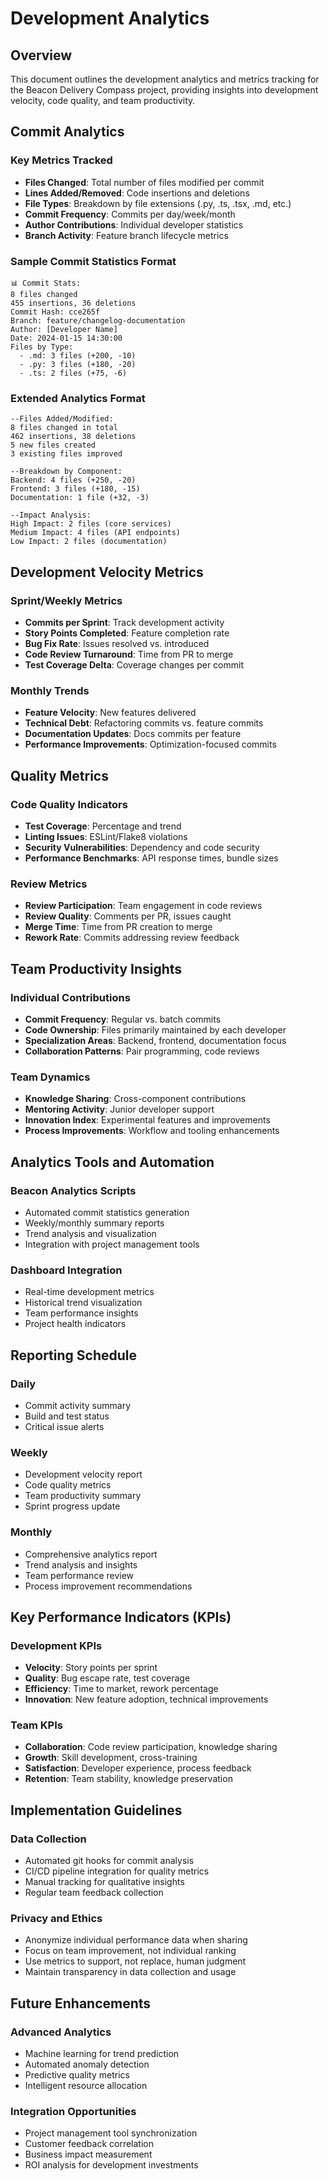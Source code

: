 # Development Analytics

## Overview
This document outlines the development analytics and metrics tracking for the Beacon Delivery Compass project, providing insights into development velocity, code quality, and team productivity.

## Commit Analytics

### Key Metrics Tracked
- **Files Changed**: Total number of files modified per commit
- **Lines Added/Removed**: Code insertions and deletions
- **File Types**: Breakdown by file extensions (.py, .ts, .tsx, .md, etc.)
- **Commit Frequency**: Commits per day/week/month
- **Author Contributions**: Individual developer statistics
- **Branch Activity**: Feature branch lifecycle metrics

### Sample Commit Statistics Format

```
📊 Commit Stats:
8 files changed
455 insertions, 36 deletions
Commit Hash: cce265f
Branch: feature/changelog-documentation
Author: [Developer Name]
Date: 2024-01-15 14:30:00
Files by Type:
  - .md: 3 files (+200, -10)
  - .py: 3 files (+180, -20)
  - .ts: 2 files (+75, -6)
```

### Extended Analytics Format

```
--Files Added/Modified:
8 files changed in total
462 insertions, 38 deletions
5 new files created
3 existing files improved

--Breakdown by Component:
Backend: 4 files (+250, -20)
Frontend: 3 files (+180, -15)
Documentation: 1 file (+32, -3)

--Impact Analysis:
High Impact: 2 files (core services)
Medium Impact: 4 files (API endpoints)
Low Impact: 2 files (documentation)
```

## Development Velocity Metrics

### Sprint/Weekly Metrics
- **Commits per Sprint**: Track development activity
- **Story Points Completed**: Feature completion rate
- **Bug Fix Rate**: Issues resolved vs. introduced
- **Code Review Turnaround**: Time from PR to merge
- **Test Coverage Delta**: Coverage changes per commit

### Monthly Trends
- **Feature Velocity**: New features delivered
- **Technical Debt**: Refactoring commits vs. feature commits
- **Documentation Updates**: Docs commits per feature
- **Performance Improvements**: Optimization-focused commits

## Quality Metrics

### Code Quality Indicators
- **Test Coverage**: Percentage and trend
- **Linting Issues**: ESLint/Flake8 violations
- **Security Vulnerabilities**: Dependency and code security
- **Performance Benchmarks**: API response times, bundle sizes

### Review Metrics
- **Review Participation**: Team engagement in code reviews
- **Review Quality**: Comments per PR, issues caught
- **Merge Time**: Time from PR creation to merge
- **Rework Rate**: Commits addressing review feedback

## Team Productivity Insights

### Individual Contributions
- **Commit Frequency**: Regular vs. batch commits
- **Code Ownership**: Files primarily maintained by each developer
- **Specialization Areas**: Backend, frontend, documentation focus
- **Collaboration Patterns**: Pair programming, code reviews

### Team Dynamics
- **Knowledge Sharing**: Cross-component contributions
- **Mentoring Activity**: Junior developer support
- **Innovation Index**: Experimental features and improvements
- **Process Improvements**: Workflow and tooling enhancements

## Analytics Tools and Automation

### Beacon Analytics Scripts
- Automated commit statistics generation
- Weekly/monthly summary reports
- Trend analysis and visualization
- Integration with project management tools

### Dashboard Integration
- Real-time development metrics
- Historical trend visualization
- Team performance insights
- Project health indicators

## Reporting Schedule

### Daily
- Commit activity summary
- Build and test status
- Critical issue alerts

### Weekly
- Development velocity report
- Code quality metrics
- Team productivity summary
- Sprint progress update

### Monthly
- Comprehensive analytics report
- Trend analysis and insights
- Team performance review
- Process improvement recommendations

## Key Performance Indicators (KPIs)

### Development KPIs
- **Velocity**: Story points per sprint
- **Quality**: Bug escape rate, test coverage
- **Efficiency**: Time to market, rework percentage
- **Innovation**: New feature adoption, technical improvements

### Team KPIs
- **Collaboration**: Code review participation, knowledge sharing
- **Growth**: Skill development, cross-training
- **Satisfaction**: Developer experience, process feedback
- **Retention**: Team stability, knowledge preservation

## Implementation Guidelines

### Data Collection
- Automated git hooks for commit analysis
- CI/CD pipeline integration for quality metrics
- Manual tracking for qualitative insights
- Regular team feedback collection

### Privacy and Ethics
- Anonymize individual performance data when sharing
- Focus on team improvement, not individual ranking
- Use metrics to support, not replace, human judgment
- Maintain transparency in data collection and usage

## Future Enhancements

### Advanced Analytics
- Machine learning for trend prediction
- Automated anomaly detection
- Predictive quality metrics
- Intelligent resource allocation

### Integration Opportunities
- Project management tool synchronization
- Customer feedback correlation
- Business impact measurement
- ROI analysis for development investments
